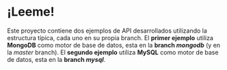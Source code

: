 # ¡Leeme!
Este proyecto contiene dos ejemplos de API desarrollados utilizando la estructura típica, cada uno en su propia branch.
El **primer ejemplo** utiliza **MongoDB** como motor de base de datos, esta en la **branch *mongodb*** (y en la *master* branch).
El **segundo ejemplo** utiliza **MySQL** como motor de base de datos, esta en la **branch *mysql***.